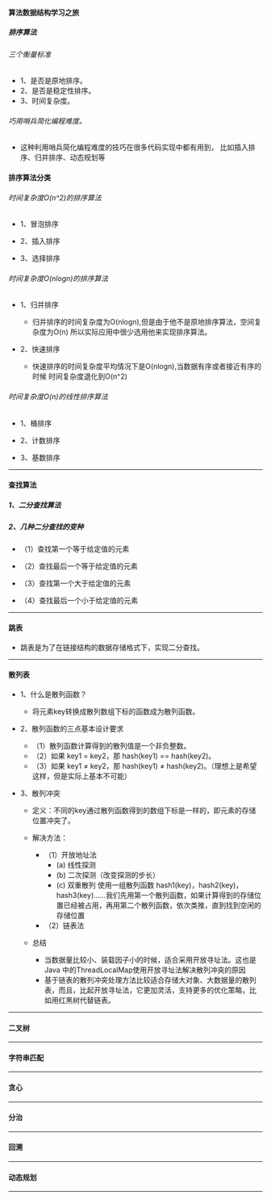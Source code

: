 #### 算法数据结构学习之旅

##### 排序算法
###### 三个衡量标准
* 1、是否是原地排序。
* 2、是否是稳定性排序。
* 3、时间复杂度。

###### 巧用哨兵简化编程难度。
* 这种利用哨兵简化编程难度的技巧在很多代码实现中都有用到，
  比如插入排序、归并排序、动态规划等

#### 排序算法分类
###### 时间复杂度O(n^2)的排序算法
* 1、冒泡排序

* 2、插入排序

* 3、选择排序

###### 时间复杂度O(nlogn)的排序算法
* 1、归并排序
    * 归并排序的时间复杂度为O(nlogn),但是由于他不是原地排序算法，空间复杂度为O(n)
    所以实际应用中很少选用他来实现排序算法。

* 2、快速排序
    * 快速排序的时间复杂度平均情况下是O(nlogn),当数据有序或者接近有序的时候
    时间复杂度退化到O(n^2)


###### 时间复杂度O(n)的线性排序算法
* 1、桶排序

* 2、计数排序

* 3、基数排序

---

#### 查找算法
##### 1、二分查找算法

##### 2、几种二分查找的变种
* （1）查找第一个等于给定值的元素

* （2）查找最后一个等于给定值的元素

* （3）查找第一个大于给定值的元素

* （4）查找最后一个小于给定值的元素

---

#### 跳表
* 跳表是为了在链接结构的数据存储格式下，实现二分查找。

---

#### 散列表
* 1、什么是散列函数？
    * 将元素key转换成散列数组下标的函数成为散列函数。

* 2、散列函数的三点基本设计要求
    * （1）散列函数计算得到的散列值是一个非负整数。
    * （2）如果 key1 = key2，那 hash(key1) == hash(key2)。
    * （3）如果 key1 ≠ key2，那 hash(key1) ≠ hash(key2)。（理想上是希望这样，但是实际上基本不可能）

* 3、散列冲突
    * 定义：不同的key通过散列函数得到的数组下标是一样的，即元素的存储位置冲突了。

    * 解决方法：
        * （1）开放地址法
            * (a) 线性探测
            * (b) 二次探测（改变探测的步长）
            * (c) 双重散列 使用一组散列函数 hash1(key)，hash2(key)，hash3(key)……我们先用第一个散列函数，如果计算得到的存储位置已经被占用，再用第二个散列函数，依次类推，直到找到空闲的存储位置
        * （2）链表法
    * 总结
        * 当数据量比较小、装载因子小的时候，适合采用开放寻址法。这也是 Java 中的ThreadLocalMap使用开放寻址法解决散列冲突的原因
        * 基于链表的散列冲突处理方法比较适合存储大对象、大数据量的散列表，而且，比起开放寻址法，它更加灵活，支持更多的优化策略，比如用红黑树代替链表。


---

#### 二叉树


---


#### 字符串匹配




---
#### 贪心

---

#### 分治

---

#### 回溯

---

#### 动态规划


---